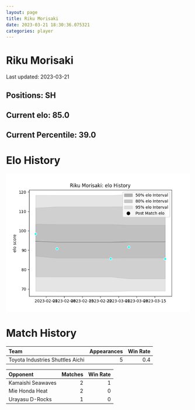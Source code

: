 ```yaml
---  
layout: page  
title: Riku Morisaki  
date: 2023-03-21 18:30:36.075321  
categories: player  
---
```

# Riku Morisaki


Last updated: 2023-03-21
## Positions: SH

## Current elo: 85.0

## Current Percentile: 39.0

# Elo History


![elo history](history_RikuMorisaki.png)
# Match History


| Team                             |   Appearances |   Win Rate |
|:---------------------------------|--------------:|-----------:|
| Toyota Industries Shuttles Aichi |             5 |        0.4 |

| Opponent          |   Matches |   Win Rate |
|:------------------|----------:|-----------:|
| Kamaishi Seawaves |         2 |          1 |
| Mie Honda Heat    |         2 |          0 |
| Urayasu D-Rocks   |         1 |          0 |